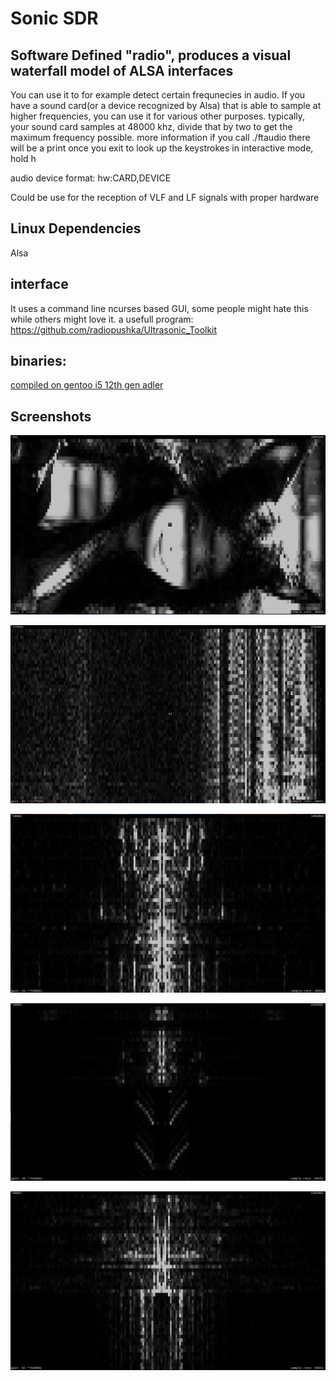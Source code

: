 # Sonic SDR
## Software Defined "radio", produces a visual waterfall model of ALSA interfaces
You can use it to for example detect certain frequnecies in audio. If you have a sound card(or a device recognized by Alsa) that is able to sample at higher frequencies, you can use it for various other purposes. typically, your sound card samples at 48000 khz, divide that by two to get the maximum frequency possible.
more information if you call ./ftaudio
there will be a print once you exit
to look up the keystrokes in interactive mode, hold h

audio device format: hw:CARD,DEVICE


Could be use for the reception of VLF and LF signals with proper hardware
## Linux Dependencies
Alsa 
## interface
It uses a command line ncurses based GUI, some people might hate this while others might love it. 
a usefull program: https://github.com/radiopushka/Ultrasonic_Toolkit

## binaries:
[compiled on gentoo i5 12th gen adler](ftaudio)

## Screenshots

![image on sdr](https://github.com/radiopushka/SonicSDR/blob/main/Screenshots/2025-01-01_23-01.png)


![digital ultrasonic signal](https://github.com/radiopushka/SonicSDR/blob/main/Screenshots/2025-01-01_23-07.png)

![music in DSB](https://github.com/radiopushka/SonicSDR/blob/main/Screenshots/2025-01-01_23-12.png)

![music in DSB](https://github.com/radiopushka/SonicSDR/blob/main/Screenshots/2025-01-01_23-14.png)

![music in DSB](https://github.com/radiopushka/SonicSDR/blob/main/Screenshots/2025-01-01_23-16.png)

